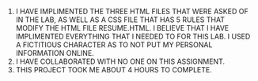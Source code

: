1. I HAVE IMPLIMENTED THE THREE HTML FILES THAT WERE ASKED OF IN THE LAB, AS WELL AS A CSS FILE THAT HAS 5 RULES THAT MODIFY THE HTML FILE RESUME.HTML. I BELIEVE THAT I HAVE IMPLIMENTED EVERYTHING THAT I NEEDED TO FOR THIS LAB. I USED A FICTITIOUS CHARACTER AS TO NOT PUT MY PERSONAL INFORMATION ONLINE.
2. I HAVE COLLABORATED WITH NO ONE ON THIS ASSIGNMENT.
3. THIS PROJECT TOOK ME ABOUT 4 HOURS TO COMPLETE.
